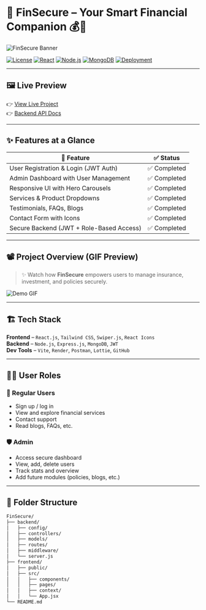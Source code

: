 # 🚀 FinSecure – Your Smart Financial Companion 💰🔐

![FinSecure Banner](https://res.cloudinary.com/dsqr9jkvq/image/upload/v1751282783/finSecure_hicxcl.png) <!-- Replace with actual banner image -->

[![License](https://img.shields.io/badge/license-MIT-blue.svg)](#license)
[![React](https://img.shields.io/badge/frontend-React-blue)](https://reactjs.org/)
[![Node.js](https://img.shields.io/badge/backend-Node.js-green)](https://nodejs.org/)
[![MongoDB](https://img.shields.io/badge/database-MongoDB-brightgreen)](https://mongodb.com/)
[![Deployment](https://img.shields.io/badge/Deployed-Render-purple)](https://render.com/)

---

## 🖼️ Live Preview

👉 [View Live Project](https://your-deployed-link.com)  
👉 [Backend API Docs](https://your-api-docs-link.com)

---

## ✨ Features at a Glance

| 🌟 Feature | ✅ Status |
|-----------|----------|
| User Registration & Login (JWT Auth) | ✅ Completed |
| Admin Dashboard with User Management | ✅ Completed |
| Responsive UI with Hero Carousels | ✅ Completed |
| Services & Product Dropdowns | ✅ Completed |
| Testimonials, FAQs, Blogs | ✅ Completed |
| Contact Form with Icons | ✅ Completed |
| Secure Backend (JWT + Role-Based Access) | ✅ Completed |

---

## 📽️ Project Overview (GIF Preview)

> ✨ Watch how **FinSecure** empowers users to manage insurance, investment, and policies securely.

![Demo GIF](https://your-demo-gif-link.com) <!-- Replace with actual screen-recorded gif -->

---

## 🏗️ Tech Stack

**Frontend** – `React.js`, `Tailwind CSS`, `Swiper.js`, `React Icons`  
**Backend** – `Node.js`, `Express.js`, `MongoDB`, `JWT`  
**Dev Tools** – `Vite`, `Render`, `Postman`, `Lottie`, `GitHub`

---

## 🧑‍💼 User Roles

### 👥 Regular Users
- Sign up / log in
- View and explore financial services
- Contact support
- Read blogs, FAQs, etc.

### 🛡️ Admin
- Access secure dashboard
- View, add, delete users
- Track stats and overview
- Add future modules (policies, blogs, etc.)

---

## 📁 Folder Structure

```bash
FinSecure/
├── backend/
│   ├── config/
│   ├── controllers/
│   ├── models/
│   ├── routes/
│   ├── middleware/
│   └── server.js
├── frontend/
│   ├── public/
│   ├── src/
│   │   ├── components/
│   │   ├── pages/
│   │   ├── context/
│   │   └── App.jsx
└── README.md
